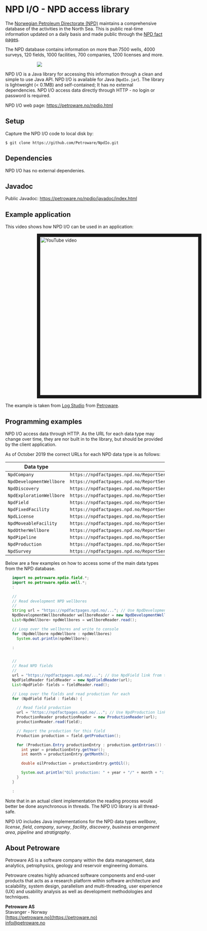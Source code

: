 # NPD I/O - NPD access library

The [Norwegian Petroleum Directorate (NPD)](http://npd.no)
maintains a comprehensive database of the activities in the North Sea.
This is public real-time information updated on a daily basis and
made public through the [NPD fact pages](http://factpages.npd.no/factpages/).

The NPD database contains information on more than 7500 wells, 4000 surveys,
120 fields, 1000 facilities, 700 companies, 1200 licenses and more.

<img hspace="100" src="https://petroware.no/images/NpdIoBox.250.png">

NPD I/O is a Java library for accessing this information through a clean and
simple to use Java API. NPD I/O is available for Java (`NpdIo.jar`).
The library is lightweight (< 0.1MB) and self-contained; It has no external
dependencies. NPD I/O access data directly through HTTP - no login or
password is required.

NPD I/O web page: https://petroware.no/npdio.html


## Setup

Capture the NPD I/O code to local disk by:

```
$ git clone https://github.com/Petroware/NpdIo.git
```


## Dependencies

NPD I/O has no external dependenies.


## Javadoc

Public Javadoc: https://petroware.no/npdio/javadoc/index.html


## Example application

This video shows how NPD I/O can be used in an application:

<a href="http://www.youtube.com/watch?feature=player_embedded&v=z2kM-H1VF_Y"
   target="_blank">
   <img src="http://img.youtube.com/vi/z2kM-H1VF_Y/0.jpg" alt="YouTube video"
   hspace="100" width="500" border="10"/>
</a>

The example is taken from [Log Studio](https://petroware.no/logstudio.html) from [Petroware](https://petroware.no).


## Programming examples

NPD I/O access data through HTTP. As the URL for each data type may change over time,
they are nor built in to the library,
but should be provided by the client application.

As of October 2019 the correct URLs for each NPD data type is as follows:

| Data type                   | URL                    |
|-----------------------------|------------------------|
| ``NpdCompany``              | ``https://npdfactpages.npd.no/ReportServer_npdpublic?/FactPages/TableView/company&rs:Command=Render&rc:Toolbar=false&rc:Parameters=f&rs:Format=CSV&Top100=false&IpAddress=92.221.121.112&CultureCode=en`` |
| ``NpdDevelopmentWellbore``  | ``https://npdfactpages.npd.no/ReportServer_npdpublic?/FactPages/TableView/wellbore_development_all&rs:Command=Render&rc:Toolbar=false&rc:Parameters=f&rs:Format=CSV&Top100=false&IpAddress=80.239.106.206&CultureCode=en`` |
| ``NpdDiscovery``            | ``https://npdfactpages.npd.no/ReportServer_npdpublic?/FactPages/TableView/discovery&rs:Command=Render&rc:Toolbar=false&rc:Parameters=f&rs:Format=CSV&Top100=false&IpAddress=92.221.71.51&CultureCode=en`` |
| ``NpdExplorationWellbore``  | ``https://npdfactpages.npd.no/ReportServer_npdpublic?/FactPages/TableView/wellbore_exploration_all&rs:Command=Render&rc:Toolbar=false&rc:Parameters=f&rs:Format=CSV&Top100=false&IpAddress=80.239.106.206&CultureCode=en`` |
| ``NpdField``                | ``https://npdfactpages.npd.no/ReportServer_npdpublic?/FactPages/TableView/field&rs:Command=Render&rc:Toolbar=false&rc:Parameters=f&rs:Format=CSV&Top100=false&IpAddress=92.221.121.112&CultureCode=en`` |
| ``NpdFixedFacility``        | ``https://npdfactpages.npd.no/ReportServer_npdpublic?/FactPages/TableView/facility_fixed&rs:Command=Render&rc:Toolbar=false&rc:Parameters=f&rs:Format=CSV&Top100=false&IpAddress=92.221.121.112&CultureCode=en`` |
| ``NpdLicense``              | ``https://npdfactpages.npd.no/ReportServer_npdpublic?/FactPages/TableView/licence&rs:Command=Render&rc:Toolbar=false&rc:Parameters=f&rs:Format=CSV&Top100=false&IpAddress=213.225.65.178&CultureCode=en`` |
| ``NpdMoveableFacility``     | ``https://npdfactpages.npd.no/ReportServer_npdpublic?/FactPages/TableView/facility_moveable&rs:Command=Render&rc:Toolbar=false&rc:Parameters=f&rs:Format=CSV&Top100=false&IpAddress=92.221.121.112&CultureCode=en`` |
| ``NpdOtherWellbore``        | ``https://npdfactpages.npd.no/ReportServer_npdpublic?/FactPages/TableView/wellbore_other_all&rs:Command=Render&rc:Toolbar=false&rc:Parameters=f&rs:Format=CSV&Top100=false&IpAddress=80.239.106.206&CultureCode=en`` |
| ``NpdPipeline``             | ``https://npdfactpages.npd.no/ReportServer_npdpublic?/FactPages/TableView/tuf_pipeline_overview&rs:Command=Render&rc:Toolbar=false&rc:Parameters=f&rs:Format=CSV&Top100=false&IpAddress=92.221.71.51&CultureCode=en`` |
| ``NpdProduction``           | ``https://npdfactpages.npd.no/ReportServer_npdpublic?/FactPages/TableView/field_production_monthly&rs:Command=Render&rc:Toolbar=false&rc:Parameters=f&rs:Format=CSV&Top100=false&IpAddress=213.225.65.178&CultureCode=en`` |
| ``NpdSurvey``               | ``https://npdfactpages.npd.no/ReportServer_npdpublic?/FactPages/TableView/survey&rs:Command=Render&rc:Toolbar=false&rc:Parameters=f&rs:Format=CSV&Top100=false&IpAddress=213.225.65.178&CultureCode=en`` |


<p>
Below are a few examples on how to access some of the main data types from the NPD database.

```java
   import no.petroware.npdio.field.*;
   import no.petroware.npdio.well.*;
   :

   //
   // Read development NPD wellbores
   //
   String url = "https://npdfactpages.npd.no/..."; // Use NpdDevelopmentWellbore link from table above
   NpdDevelopmentWellboreReader wellboreReader = new NpdDevelopmentWellboreReader(url);
   List<NpdWellbore> npdWellbores = wellboreReader.read();

   // Loop over the wellbores and write to console
   for (NpdWellbore npdWellbore : npdWellbores)
     System.out.println(npdWellbore);

   :


   //
   // Read NPD fields
   //
   url = "https://npdfactpages.npd.no/..."; // Use NpdField link from table above
   NpdFieldReader fieldReader = new NpdFieldReader(url);
   List<NpdField> fields = fieldReader.read();

   // Loop over the fields and read production for each
   for (NpdField field : fields) {

     // Read field production
     url = "https://npdfactpages.npd.no/..."; // Use NpdProduction link from table above
     ProductionReader productionReader = new ProductionReader(url);
     productionReader.read(field);

     // Report the production for this field
     Production production = field.getProduction();

     for (Production.Entry productionEntry : production.getEntries()) {
       int year = productionEntry.getYear();
       int month = productionEntry.getMonth();

       double oilProduction = productionEntry.getOil();

       System.out.println("Oil production: " + year + "/" + month + ": " + oilProduction);
     }
   }

   :
```

Note that in an actual client implementation the reading process would better be
done asynchronous in threads. The NPD I/O library is all thread-safe.

NPD I/O includes Java implementations for the NPD data types _wellbore_, _license_,
_field_, _company_, _survey_, _facility_, _discovery_, _business arrangement area_,
_pipeline_ and _stratigraphy_.


## About Petroware

Petroware AS is a software company within the data management, data analytics,
petrophysics, geology and reservoir engineering domains.

Petroware creates highly advanced software components and end-user products that
acts as a research platform within software architecture and scalability, system design,
parallelism and multi-threading, user experience (UX) and usability analysis as well
as development methodologies and techniques.

**Petroware AS**<br>
Stavanger - Norway<br>
[https://petroware.no](https://petroware.no)<br>
info@petroware.no

